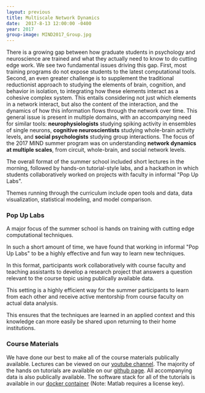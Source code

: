 ```yaml
---
layout: previous
title: Multiscale Network Dynamics
date:  2017-8-13 12:00:00 -0400
year: 2017
group-image: MIND2017_Group.jpg
---
```


There is a growing gap between how graduate students in psychology and neuroscience are trained and what they actually need to know to do cutting edge work.  We see two fundamental issues driving this gap. First, most training programs do not expose students to the latest computational tools.  Second, an even greater challenge is to supplement the traditional reductionist approach to studying the elements of brain, cognition, and behavior in isolation, to integrating how these elements interact as a cohesive complex system.  This entails considering not just which elements in a network interact, but also the content of the interaction, and the dynamics of how this information flows through the network over time.  This general issue is present in multiple domains, with an accompanying need for similar tools: <strong>neurophysiologists</strong> studying spiking activity in ensembles of single neurons, <strong>cognitive neuroscientists</strong> studying whole-brain activity levels, and <strong>social psychologists</strong> studying group interactions. The focus of the 2017 MIND summer program was on understanding <strong>network dynamics at multiple scales</strong>, from circuit, whole-brain, and social network levels.

The overall format of the summer school included short lectures in the morning, followed by hands-on tutorial-style labs, and a hackathon in which students collaboratively worked on projects with faculty in informal "Pop Up Labs".

Themes running through the curriculum include open tools and data, data visualization, statistical modeling, and model comparison.

### Pop Up Labs
A major focus of the summer school is hands on training with cutting edge computational techniques.

In such a short amount of time, we have found that working in informal "Pop Up Labs" to be a highly effective and fun way to learn new techniques.

In this format, participants work collaboratively with course faculty and teaching assistants to develop a research project that answers a question relevant to the course topic using publically available data.

This setting is a highly efficient way for the summer participants to learn from each other and receive active mentorship from course faculty on actual data analysis.

This ensures that the techniques are learned in an applied context and this knowledge can more easily be shared upon returning to their home institutions.


### Course Materials
We have done our best to make all of the course materials publically available. Lectures can be viewed on our [youtube channel](https://www.youtube.com/channel/UCFiU9ZsUybQPq14MgvZJZSQ). The majority of the hands on tutorials are available on our [github page](https://github.com/Summer-MIND/mind_2017). All accompanying data is also publically available. The software stack for all of the tutorials is available in our [docker container](https://github.com/Summer-MIND/mind-tools) (Note: Matlab requires a license key).
